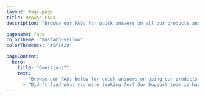 ```yaml
---
layout: faqs-page
title: Browse FAQs
description: "Browse our FAQs for quick answers on all our products and services. Need more info? Send us a message and we'll get back to you as soon as we can."

pageName: faqs
colorTheme: 'mustard-yellow'
colorThemeHex: '#5f1420'

pageContent:
  hero:
    title: "Questions?"
    text:
      - "Browse our FAQs below for quick answers on using our products and services."
      - "Didn’t find what you were looking for? Our Support team is happy to help! <a href='!SITE_URL!/contact/support/' class='link_inline link_inline--red'>Drop us a message.</a>"
---
```

